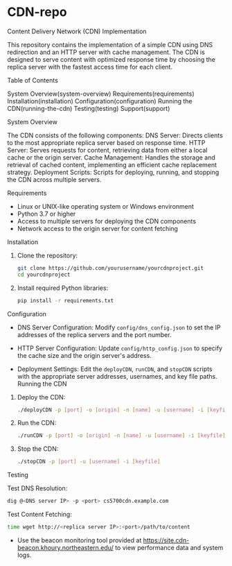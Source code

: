 # CDN-repo

 Content Delivery Network (CDN) Implementation

This repository contains the implementation of a simple CDN using DNS redirection and an HTTP server with cache management. The CDN is designed to serve content with optimized response time by choosing the replica server with the fastest access time for each client.

Table of Contents

System Overview(system-overview)
Requirements(requirements)
Installation(installation)
Configuration(configuration)
Running the CDN(running-the-cdn)
Testing(testing)
Support(support)

System Overview

The CDN consists of the following components:
DNS Server: Directs clients to the most appropriate replica server based on response time.
HTTP Server: Serves requests for content, retrieving data from either a local cache or the origin server.
Cache Management: Handles the storage and retrieval of cached content, implementing an efficient cache replacement strategy.
Deployment Scripts: Scripts for deploying, running, and stopping the CDN across multiple servers.


Requirements

- Linux or UNIX-like operating system or Windows environment
- Python 3.7 or higher
- Access to multiple servers for deploying the CDN components
- Network access to the origin server for content fetching

Installation

1. Clone the repository:
   ```bash
   git clone https://github.com/yourusername/yourcdnproject.git
   cd yourcdnproject
   ```
2. Install required Python libraries:
   ```bash
   pip install -r requirements.txt
   ```
Configuration
- DNS Server Configuration:
  Modify `config/dns_config.json` to set the IP addresses of the replica servers and the port number.
  
- HTTP Server Configuration:
  Update `config/http_config.json` to specify the cache size and the origin server's address.

- Deployment Settings:
  Edit the `deployCDN`, `runCDN`, and `stopCDN` scripts with the appropriate server addresses, usernames, and key file paths.
 Running the CDN

1. Deploy the CDN:
   ```bash
   ./deployCDN -p [port] -o [origin] -n [name] -u [username] -i [keyfile]
   ```
2. Run the CDN:
   ```bash
   ./runCDN -p [port] -o [origin] -n [name] -u [username] -i [keyfile]
   ```
3. Stop the CDN:
   ```bash
   ./stopCDN -p [port] -u [username] -i [keyfile]
   ```
 Testing

Test DNS Resolution:
  ```bash
  dig @<DNS server IP> -p <port> cs5700cdn.example.com
  ```
Test Content Fetching:
  ```bash
  time wget http://<replica server IP>:<port>/path/to/content
  ```
- Use the beacon monitoring tool provided at https://site.cdn-beacon.khoury.northeastern.edu/ to view performance data and system logs.


